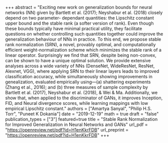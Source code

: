 +++
abstract = "Exciting new work on generalization bounds for neural networks (NN) given by Bartlett et al. (2017); Neyshabur et al. (2018) closely depend on two parameter- dependant quantities: the Lipschitz constant upper bound and the stable rank (a softer version of rank). Even though these bounds typically have minimal practical utility, they facilitate questions on whether controlling such quantities together could improve the generalization behaviour of NNs in practice. To this end, we propose stable rank normalization (SRN), a novel, provably optimal, and computationally efficient weight-normalization scheme which minimizes the stable rank of a linear operator. Surprisingly we find that SRN, despite being non-convex, can be shown to have a unique optimal solution. We provide extensive analyses across a wide variety of NNs (DenseNet, WideResNet, ResNet, Alexnet, VGG), where applying SRN to their linear layers leads to improved classification accuracy, while simultaneously showing improvements in genealization, evaluated empirically using—(a) shattering experiments (Zhang et al., 2016); and (b) three measures of sample complexity by Bartlett et al. (2017), Neyshabur et al. (2018), & Wei & Ma. Additionally, we show that, when applied to the discriminator of GANs, it improves Inception, FID, and Neural divergence scores, while learning mappings with low empirical Lipschitz constant."
authors = ["Amartya Sanyal", "Philip H.S. Torr", "Puneet K Dokania"]
date = "2019-12-19"
math = true
draft = "false"
publication_types = ["3"]
featured=true
title = "Stable Rank Normalization for Improved Generalization in Neural Networks and GANs"
url_pdf = "https://openreview.net/pdf?id=H1enKkrFDB"
url_preprint = "https://openreview.net/pdf?id=H1enKkrFDB"
+++